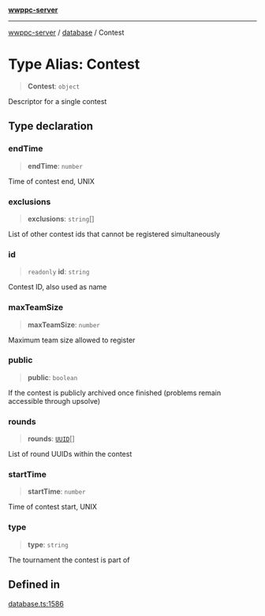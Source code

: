 [**wwppc-server**](../../README.md)

***

[wwppc-server](../../modules.md) / [database](../README.md) / Contest

# Type Alias: Contest

> **Contest**: `object`

Descriptor for a single contest

## Type declaration

### endTime

> **endTime**: `number`

Time of contest end, UNIX

### exclusions

> **exclusions**: `string`[]

List of other contest ids that cannot be registered simultaneously

### id

> `readonly` **id**: `string`

Contest ID, also used as name

### maxTeamSize

> **maxTeamSize**: `number`

Maximum team size allowed to register

### public

> **public**: `boolean`

If the contest is publicly archived once finished (problems remain accessible through upsolve)

### rounds

> **rounds**: [`UUID`](../../util/type-aliases/UUID.md)[]

List of round UUIDs within the contest

### startTime

> **startTime**: `number`

Time of contest start, UNIX

### type

> **type**: `string`

The tournament the contest is part of

## Defined in

[database.ts:1586](https://github.com/WWPPC/WWPPC-server/blob/2a0f62ef9a8d6c45bd23ae8a1bcfb9cead6c0088/src/database.ts#L1586)
